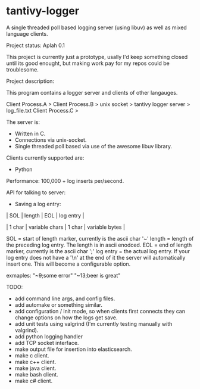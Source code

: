 # tantivy-logger
A single threaded poll based logging server (using libuv) as well as mixed language clients.

Project status: Aplah 0.1

This project is currently just a prototype, usally I'd keep something closed until its good enought, but making work pay for my repos could be troublesome.

Project description:

This program contains a logger server and clients of other langauges.

Client Process.A >
Client Process.B > unix socket > tantivy logger server > log_file.txt
Client Process.C >

The server is:
* Written in C.
* Connections via unix-socket.
* Single threaded poll based via use of the awesome libuv library.

Clients currently supported are:
* Python

Performance: 
100,000 + log inserts per/second.

API for talking to server:

* Saving a log entry:

| SOL | length | EOL | log entry |

| 1 char | variable chars | 1 char | variable bytes |

SOL = start of length marker, currently is the ascii char '~'
length = length of the preceding log entry. The length is in ascii enodced. 
EOL = end of length marker, currently is the ascii char ';'
log entry = the actual log entry. If your log entry does not have a '\n' at the end of it the server will automatically insert one. This will become a configurable option.

exmaples:
"~9;some error"
"~13;beer is great"

TODO:
* add command line args, and config files.
* add automake or something similar.
* add configuration / init mode, so when clients first connects they can change options on how the logs get save.
* add unit tests using valgrind (I'm currently testing manually with valgrind).
* add python logging handler 
* add TCP socket interface.
* make output file for insertion into elasticsearch.
* make c client.
* make c++ client.
* make java client.
* make bash client.
* make c# client.

